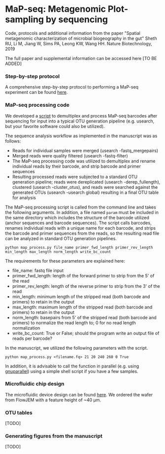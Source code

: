 # MaP-seq: Metagenomic Plot-sampling by sequencing

Code, protocols and additional information from the paper "Spatial metagenomic characterization of microbial biogeography in the gut" Sheth RU, Li M, Jiang W, Sims PA, Leong KW, Wang HH. Nature Biotechnology, 2019

The full paper and supplemental information can be accessed here [TO BE ADDED]

### Step-by-step protocol

A comprehensive step-by-step protocol to performing a MaP-seq experiment can be found [here](./protocol.md).

### MaP-seq processing code

We developed a [script](./processing/) to demultiplex and process MaP-seq barcodes after sequencing for input into a typical OTU generation pipeline (e.g. usearch, but your favorite software could also be utilized). 

The sequence analysis workflow as implemented in the manuscript was as follows: 
- Reads for individual samples were merged (usearch -fastq_mergepairs) 
- Merged reads were quality filtered (usearch -fastq-filter)
- The MaP-seq processing code was utilized to demultiplex and rename individual reads by their barcode, and strip barcode and primer sequences
- Resulting processed reads were subjected to a standard OTU generation pipeline; reads were dereplicated (usearch -derep_fullength), clustered (usearch -cluster_otus), and reads were searched against the generated OTUs (usearch -usearch global) resulting in a final OTU table for analysis

The MaP-seq processing script is called from the command line and takes the following arguments. In addition, a file named `param` must be included in the same directory which includes the structure of the barcode utilized (anchor sequences and barcode sequences). The script calls barcodes, renames individual reads with a unique name for each barcode, and strips the barcode and primer sequences from the reads, so the resulting read file can be analyzed in standard OTU generation pipelines. 

```
python map_process.py file_name primer_fwd_length primer_rev_length min_length max_length norm_length write_bc_count
``` 

The requirements for these parameters are explained here: 
- file_name: fastq file input
- primer_fwd_length: length of the forward primer to strip from the 5' of the read
- primer_rev_length: length of the reverse primer to strip from the 3' of the read
- min_length: minimum length of the stripped read (both barcode and primers) to retain in the output
- max_length: maximum length of the stripped read (both barcode and primers) to retain in the output
- norm_length: basepairs from 5' of the stripped read (both barcode and primers) to normalize the read length to; 0 for no read length normalization
- write_bc_count: True or False; should the program write an output file of reads per barcode? 

In the manuscript, we utilized the following parameters with the script. 

```
python map_process.py <filename.fq> 21 20 240 260 0 True
```

In addition, it is advisable to call the function in parallel (e.g. using [gnuparallel](https://www.gnu.org/software/parallel/)) using a simple shell script if you have a few samples. 

### Microfluidic chip design

The microfluidic device design can be found [here](./microfluidic/). We ordered the wafer from FlowJEM with a feature height of ~40 μm. 

### OTU tables

[TODO]

### Generating figures from the manuscript

[TODO]

